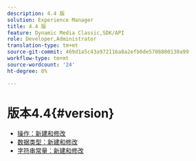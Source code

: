 ```yaml
---
description: 4.4 版
solution: Experience Manager
title: 4.4 版
feature: Dynamic Media Classic,SDK/API
role: Developer,Administrator
translation-type: tm+mt
source-git-commit: 469d1a5c43a972116a8a2efb0de5708800130a99
workflow-type: tm+mt
source-wordcount: '24'
ht-degree: 8%

---
```



# 版本4.4{#version}

* [操作：新建和修改](r-4-4-operations.md)
* [数据类型：新建和修改](r-4-4-types.md)
* [字符串常量：新建和修改](r-4-4-string-constants.md)

